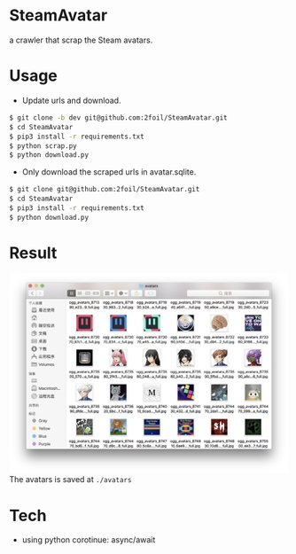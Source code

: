 # SteamAvatar
a crawler that scrap the Steam avatars.

# Usage
- Update urls and download.

```bash
$ git clone -b dev git@github.com:2foil/SteamAvatar.git
$ cd SteamAvatar
$ pip3 install -r requirements.txt 
$ python scrap.py
$ python download.py
```
- Only download the scraped urls in avatar.sqlite.

```bash
$ git clone git@github.com:2foil/SteamAvatar.git
$ cd SteamAvatar
$ pip3 install -r requirements.txt 
$ python download.py
```

# Result
![](./pics/avatars.png)
The avatars is saved at ```./avatars```
# Tech
- using python corotinue: async/await 
